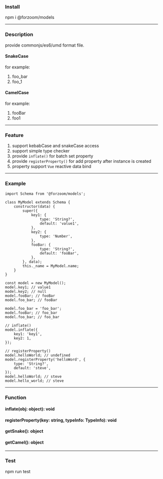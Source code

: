 ### Install

npm i @forzoom/models

---
### Description

provide commonjs/es6/umd format file.

#### SnakeCase

for example:

1. foo_bar
1. foo_1

#### CamelCase

for example:

1. fooBar
1. foo1

---
### Feature

1. support kebabCase and snakeCase access
1. support simple type checker
1. provide `inflate()` for batch set property
1. provide `registerProperty()` for add property after instance is created
1. property support `Vue` reactive data bind

---
### Example

```
import Schema from '@forzoom/models';

class MyModel extends Schema {
    constructor(data) {
        super({
            key1: {
                type: 'String?',
                default: 'value1',
            },
            key2: {
                type: 'Number',
            },
            fooBar: {
                type: 'String?',
                default: 'fooBar',
            },
        }, data);
        this._name = MyModel.name;
    }
}

const model = new MyModel();
model.key1; // value1
model.key2; // null
model.fooBar; // fooBar
model.foo_bar; // fooBar

model.foo_bar = 'foo_bar';
model.fooBar; // foo_bar
model.foo_bar; // foo_bar

// inflate()
model.inflate({
    key1: 'key1',
    key2: 1,
});

// registerProperty()
model.helloWorld; // undefined
model.registerProperty('helloWord', {
    type: 'String?',
    default: 'steve',
});
model.helloWorld; // steve
model.hello_world; // steve
```

---
### Function

#### inflate(obj: object): void
#### registerProperty(key: string, typeInfo: TypeInfo): void
#### getSnake(): object
#### getCamel(): object

---
### Test

npm run test